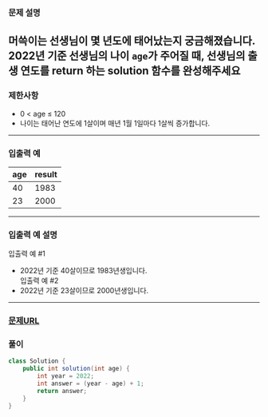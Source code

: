 ### **문제 설명**<br>  
머쓱이는 선생님이 몇 년도에 태어났는지 궁금해졌습니다. 2022년 기준 선생님의 나이 `age`가 주어질 때, 선생님의 출생 연도를 return 하는 solution 함수를 완성해주세요  
---  
### 제한사항<br>  
* 0 < age ≤ 120  
* 나이는 태어난 연도에 1살이며 매년 1월 1일마다 1살씩 증가합니다.  
---  
### 입출력 예<br>  
|age|result|  
|:---|:---|
|40|1983|  
|23|2000|  
---  
### 입출력 예 설명<br>  
입출력 예 #1  
* 2022년 기준 40살이므로 1983년생입니다.  
입출력 예 #2  
* 2022년 기준 23살이므로 2000년생입니다.  
---  
### [문제URL](https://school.programmers.co.kr/learn/courses/30/lessons/120820?language=java)<br>  
### 풀이<br>  
```java  
class Solution {
    public int solution(int age) {
        int year = 2022;
        int answer = (year - age) + 1;
        return answer;
    }
}  
```  
  

